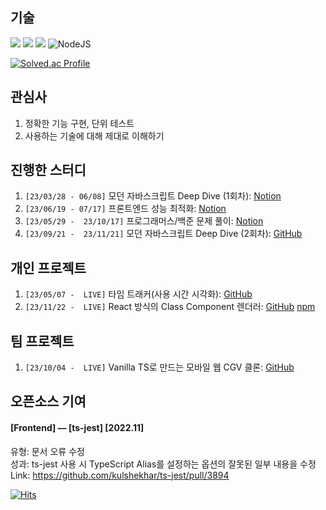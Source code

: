 ## 기술

<img src="https://img.shields.io/badge/javascript-F7DF1E?style=for-the-badge&logo=javascript&logoColor=black"> <img src="https://img.shields.io/badge/typescript-3178C6?style=for-the-badge&logo=typescript&logoColor=black"> <img src="https://img.shields.io/badge/react-61DAFB?style=for-the-badge&logo=react&logoColor=black"> ![NodeJS](https://img.shields.io/badge/node.js-6DA55F?style=for-the-badge&logo=node.js&logoColor=white)

[![Solved.ac Profile](http://mazassumnida.wtf/api/v2/generate_badge?boj=seongbin9786)](https://solved.ac/seongbin9786/)

## 관심사
1. 정확한 기능 구현, 단위 테스트
2. 사용하는 기술에 대해 제대로 이해하기

## 진행한 스터디
1. `[23/03/28 - 06/08]` 모던 자바스크립트 Deep Dive (1회차): [Notion](https://seongbin9786.notion.site/Deep-Dive-JavaScript-ccc03f3c377040c4aa838c0d025bfe49?pvs=4)
2. `[23/06/19 - 07/17]` 프론트엔드 성능 최적화: [Notion](https://seongbin9786.notion.site/c30a67104beb4e06a754dc7657b1114d?pvs=4)
3. `[23/05/29 -  23/10/17]` 프로그래머스/백준 문제 풀이: [Notion](https://seongbin9786.notion.site/PCCP-c5b0aee9cb3f420b82034e2f716670dd?pvs=4)
4. `[23/09/21 -  23/11/21]` 모던 자바스크립트 Deep Dive (2회차): [GitHub](https://github.com/prgrms-web-devcourse/FEDC5_JavaScript_study)

## 개인 프로젝트
1. `[23/05/07 -  LIVE]` 타임 트래커(사용 시간 시각화): [GitHub](https://github.com/seongbin9786/my-time)
1. `[23/11/22 -  LIVE]` React 방식의 Class Component 렌더러: [GitHub](https://github.com/seongbin9786/my-renderer) [npm](https://www.npmjs.com/package/@seongbin9786/my-renderer)

## 팀 프로젝트
1. `[23/10/04 -  LIVE]` Vanilla TS로 만드는 모바일 웹 CGV 클론: [GitHub](https://github.com/prgrms-web-devcourse/FEDC5_vanilla_CGV)

## 오픈소스 기여

#### [Frontend] — [ts-jest]	[2022.11]

유형: 문서 오류 수정
<br />
성과: ts-jest 사용 시 TypeScript Alias를 설정하는 옵션의 잘못된 일부 내용을 수정
<br />
Link: https://github.com/kulshekhar/ts-jest/pull/3894 

[![Hits](https://hits.seeyoufarm.com/api/count/incr/badge.svg?url=https%3A%2F%2Fgithub.com%2Fseongbin9786%2Fseongbin9786&count_bg=%233D93C8&title_bg=%23000000&icon=&icon_color=%23E7E7E7&title=%EB%B0%A9%EB%AC%B8%EC%9E%90&edge_flat=false)](https://hits.seeyoufarm.com)
